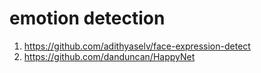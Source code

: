 # emotion detection
1. https://github.com/adithyaselv/face-expression-detect
2. https://github.com/danduncan/HappyNet
